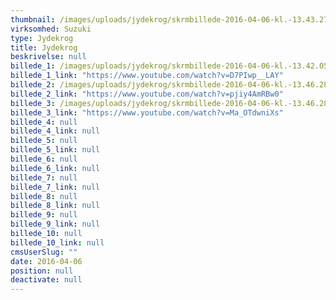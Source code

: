 ```yaml
---
thumbnail: /images/uploads/jydekrog/skrmbillede-2016-04-06-kl.-13.43.27.png
virksomhed: Suzuki
type: Jydekrog
title: Jydekrog
beskrivelse: null
billede_1: /images/uploads/jydekrog/skrmbillede-2016-04-06-kl.-13.42.05.png
billede_1_link: "https://www.youtube.com/watch?v=D7PIwp__LAY"
billede_2: /images/uploads/jydekrog/skrmbillede-2016-04-06-kl.-13.46.28.png
billede_2_link: "https://www.youtube.com/watch?v=pjiy4AmRBw0"
billede_3: /images/uploads/jydekrog/skrmbillede-2016-04-06-kl.-13.46.28.png
billede_3_link: "https://www.youtube.com/watch?v=Ma_OTdwniXs"
billede_4: null
billede_4_link: null
billede_5: null
billede_5_link: null
billede_6: null
billede_6_link: null
billede_7: null
billede_7_link: null
billede_8: null
billede_8_link: null
billede_9: null
billede_9_link: null
billede_10: null
billede_10_link: null
cmsUserSlug: ""
date: 2016-04-06 
position: null
deactivate: null
---
```


